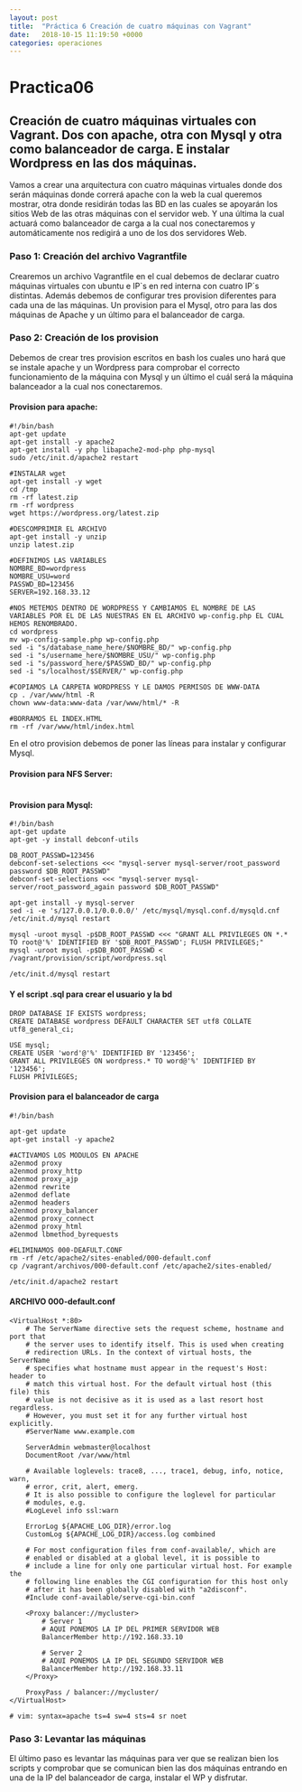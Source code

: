```yaml
---
layout: post
title:  "Práctica 6 Creación de cuatro máquinas con Vagrant"
date:   2018-10-15 11:19:50 +0000
categories: operaciones
---
```


# Practica06

## Creación de cuatro máquinas virtuales con Vagrant. Dos con apache, otra con Mysql y otra como balanceador de carga. E instalar Wordpress en las dos máquinas.

Vamos a crear una arquitectura con cuatro máquinas virtuales donde dos serán máquinas donde correrá apache con la web la cual queremos mostrar, otra donde residirán todas las BD en las cuales se apoyarán los sitios Web de las otras máquinas con el servidor web. Y una última la cual actuará como balanceador de carga a la cual nos conectaremos y automáticamente nos redigirá a uno de los dos servidores Web.

### Paso 1: Creación del archivo Vagrantfile

Crearemos un archivo Vagrantfile en el cual debemos de declarar cuatro máquinas virtuales con ubuntu e IP`s en red interna con cuatro IP´s distintas. Además debemos de configurar tres provision diferentes para cada una de las máquinas. Un provision para el Mysql, otro para las dos máquinas de Apache y un último para el balanceador de carga.

### Paso 2: Creación de los provision

Debemos de crear tres provision escritos en bash los cuales uno hará que se instale apache y un Wordpress para comprobar el correcto funcionamiento de la máquina con Mysql y un último el cuál será la máquina balanceador a la cual nos conectaremos.

#### Provision para apache:
```
#!/bin/bash
apt-get update
apt-get install -y apache2
apt-get install -y php libapache2-mod-php php-mysql
sudo /etc/init.d/apache2 restart

#INSTALAR wget
apt-get install -y wget
cd /tmp
rm -rf latest.zip
rm -rf wordpress
wget https://wordpress.org/latest.zip

#DESCOMPRIMIR EL ARCHIVO
apt-get install -y unzip
unzip latest.zip

#DEFINIMOS LAS VARIABLES
NOMBRE_BD=wordpress
NOMBRE_USU=word
PASSWD_BD=123456
SERVER=192.168.33.12

#NOS METEMOS DENTRO DE WORDPRESS Y CAMBIAMOS EL NOMBRE DE LAS VARIABLES POR EL DE LAS NUESTRAS EN EL ARCHIVO wp-config.php EL CUAL HEMOS RENOMBRADO.
cd wordpress 
mv wp-config-sample.php wp-config.php
sed -i "s/database_name_here/$NOMBRE_BD/" wp-config.php
sed -i "s/username_here/$NOMBRE_USU/" wp-config.php
sed -i "s/password_here/$PASSWD_BD/" wp-config.php
sed -i "s/localhost/$SERVER/" wp-config.php

#COPIAMOS LA CARPETA WORDPRESS Y LE DAMOS PERMISOS DE WWW-DATA
cp . /var/www/html -R
chown www-data:www-data /var/www/html/* -R

#BORRAMOS EL INDEX.HTML
rm -rf /var/www/html/index.html

```

En el otro provision debemos de poner las líneas para instalar y configurar Mysql.

#### Provision para NFS Server:
```

```


#### Provision para Mysql:
```
#!/bin/bash
apt-get update
apt-get -y install debconf-utils

DB_ROOT_PASSWD=123456
debconf-set-selections <<< "mysql-server mysql-server/root_password password $DB_ROOT_PASSWD"
debconf-set-selections <<< "mysql-server mysql-server/root_password_again password $DB_ROOT_PASSWD"

apt-get install -y mysql-server
sed -i -e 's/127.0.0.1/0.0.0.0/' /etc/mysql/mysql.conf.d/mysqld.cnf
/etc/init.d/mysql restart

mysql -uroot mysql -p$DB_ROOT_PASSWD <<< "GRANT ALL PRIVILEGES ON *.* TO root@'%' IDENTIFIED BY '$DB_ROOT_PASSWD'; FLUSH PRIVILEGES;"
mysql -uroot mysql -p$DB_ROOT_PASSWD < /vagrant/provision/script/wordpress.sql

/etc/init.d/mysql restart
```

#### Y el script .sql para crear el usuario y la bd
```
DROP DATABASE IF EXISTS wordpress;
CREATE DATABASE wordpress DEFAULT CHARACTER SET utf8 COLLATE utf8_general_ci;

USE mysql;
CREATE USER 'word'@'%' IDENTIFIED BY '123456';
GRANT ALL PRIVILEGES ON wordpress.* TO word@'%' IDENTIFIED BY '123456'; 
FLUSH PRIVILEGES;
```


#### Provision para el balanceador de carga
```
#!/bin/bash

apt-get update
apt-get install -y apache2

#ACTIVAMOS LOS MODULOS EN APACHE
a2enmod proxy
a2enmod proxy_http
a2enmod proxy_ajp
a2enmod rewrite
a2enmod deflate
a2enmod headers
a2enmod proxy_balancer
a2enmod proxy_connect
a2enmod proxy_html
a2enmod lbmethod_byrequests

#ELIMINAMOS 000-DEAFULT.CONF
rm -rf /etc/apache2/sites-enabled/000-default.conf
cp /vagrant/archivos/000-default.conf /etc/apache2/sites-enabled/

/etc/init.d/apache2 restart

```

#### ARCHIVO 000-default.conf
```
<VirtualHost *:80>
	# The ServerName directive sets the request scheme, hostname and port that
	# the server uses to identify itself. This is used when creating
	# redirection URLs. In the context of virtual hosts, the ServerName
	# specifies what hostname must appear in the request's Host: header to
	# match this virtual host. For the default virtual host (this file) this
	# value is not decisive as it is used as a last resort host regardless.
	# However, you must set it for any further virtual host explicitly.
	#ServerName www.example.com

	ServerAdmin webmaster@localhost
	DocumentRoot /var/www/html

	# Available loglevels: trace8, ..., trace1, debug, info, notice, warn,
	# error, crit, alert, emerg.
	# It is also possible to configure the loglevel for particular
	# modules, e.g.
	#LogLevel info ssl:warn

	ErrorLog ${APACHE_LOG_DIR}/error.log
	CustomLog ${APACHE_LOG_DIR}/access.log combined

	# For most configuration files from conf-available/, which are
	# enabled or disabled at a global level, it is possible to
	# include a line for only one particular virtual host. For example the
	# following line enables the CGI configuration for this host only
	# after it has been globally disabled with "a2disconf".
	#Include conf-available/serve-cgi-bin.conf

	<Proxy balancer://mycluster>
        # Server 1
        # AQUI PONEMOS LA IP DEL PRIMER SERVIDOR WEB
        BalancerMember http://192.168.33.10

        # Server 2
        # AQUI PONEMOS LA IP DEL SEGUNDO SERVIDOR WEB
        BalancerMember http://192.168.33.11
    </Proxy>

    ProxyPass / balancer://mycluster/
</VirtualHost>

# vim: syntax=apache ts=4 sw=4 sts=4 sr noet
```

### Paso 3: Levantar las máquinas

El último paso es levantar las máquinas para ver que se realizan bien los scripts y comprobar que se comunican bien las dos máquinas entrando en una de la IP del balanceador de carga, instalar el WP y disfrutar.